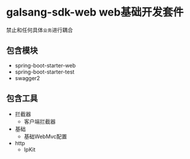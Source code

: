 # galsang-sdk-web   web基础开发套件

禁止和任何具体`业务`进行耦合

## 包含模块
- spring-boot-starter-web
- spring-boot-starter-test
- swagger2

## 包含工具
- 拦截器
    - 客户端拦截器
- 基础
    - 基础WebMvc配置
- http
    - IpKit
 